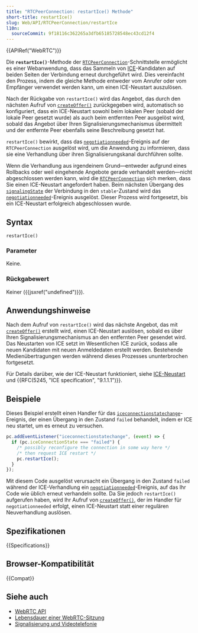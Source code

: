 ```yaml
---
title: "RTCPeerConnection: restartIce() Methode"
short-title: restartIce()
slug: Web/API/RTCPeerConnection/restartIce
l10n:
  sourceCommit: 9f18116c362265a3dfb65185728548ec43cd12f4
---
```


{{APIRef("WebRTC")}}

Die **`restartIce()`**-Methode der [`RTCPeerConnection`](/de/docs/Web/API/RTCPeerConnection)-Schnittstelle ermöglicht es einer Webanwendung, dass das Sammeln von [ICE](/de/docs/Glossary/ICE)-Kandidaten auf beiden Seiten der Verbindung erneut durchgeführt wird.
Dies vereinfacht den Prozess, indem die gleiche Methode entweder vom Anrufer oder vom Empfänger verwendet werden kann, um einen ICE-Neustart auszulösen.

Nach der Rückgabe von `restartIce()` wird das Angebot, das durch den nächsten Aufruf von [`createOffer()`](/de/docs/Web/API/RTCPeerConnection/createOffer) zurückgegeben wird, automatisch so konfiguriert, dass ein ICE-Neustart sowohl beim lokalen Peer (sobald der lokale Peer gesetzt wurde) als auch beim entfernten Peer ausgelöst wird, sobald das Angebot über Ihren Signalisierungsmechanismus übermittelt und der entfernte Peer ebenfalls seine Beschreibung gesetzt hat.

`restartIce()` bewirkt, dass das
[`negotiationneeded`](/de/docs/Web/API/RTCPeerConnection/negotiationneeded_event)-Ereignis auf der `RTCPeerConnection` ausgelöst wird, um die Anwendung zu informieren, dass sie eine Verhandlung über ihren Signalisierungskanal durchführen sollte.

Wenn die Verhandlung aus irgendeinem Grund—entweder aufgrund eines Rollbacks oder weil eingehende Angebote gerade verhandelt werden—nicht abgeschlossen werden kann, wird die [`RTCPeerConnection`](/de/docs/Web/API/RTCPeerConnection) sich merken, dass Sie einen ICE-Neustart angefordert haben.
Beim nächsten Übergang des [`signalingState`](/de/docs/Web/API/RTCPeerConnection/signalingState) der Verbindung in den `stable`-Zustand wird das [`negotiationneeded`](/de/docs/Web/API/RTCPeerConnection/negotiationneeded_event)-Ereignis ausgelöst.
Dieser Prozess wird fortgesetzt, bis ein ICE-Neustart erfolgreich abgeschlossen wurde.

## Syntax

```js-nolint
restartIce()
```

### Parameter

Keine.

### Rückgabewert

Keiner ({{jsxref("undefined")}}).

## Anwendungshinweise

Nach dem Aufruf von `restartIce()` wird das nächste Angebot, das mit [`createOffer()`](/de/docs/Web/API/RTCPeerConnection/createOffer) erstellt wird, einen ICE-Neustart auslösen, sobald es über Ihren Signalisierungsmechanismus an den entfernten Peer gesendet wird.
Das Neustarten von ICE setzt im Wesentlichen ICE zurück, sodass alle neuen Kandidaten mit neuen Anmeldedaten erstellt werden.
Bestehende Medienübertragungen werden während dieses Prozesses ununterbrochen fortgesetzt.

Für Details darüber, wie der ICE-Neustart funktioniert, siehe [ICE-Neustart](/de/docs/Web/API/WebRTC_API/Session_lifetime#ice_restart) und {{RFC(5245, "ICE specification", "9.1.1.1")}}.

## Beispiele

Dieses Beispiel erstellt einen Handler für das [`iceconnectionstatechange`](/de/docs/Web/API/RTCPeerConnection/iceconnectionstatechange_event)-Ereignis, der einen Übergang in den Zustand `failed` behandelt, indem er ICE neu startet, um es erneut zu versuchen.

```js
pc.addEventListener("iceconnectionstatechange", (event) => {
  if (pc.iceConnectionState === "failed") {
    /* possibly reconfigure the connection in some way here */
    /* then request ICE restart */
    pc.restartIce();
  }
});
```

Mit diesem Code ausgelöst verursacht ein Übergang in den Zustand `failed` während der ICE-Verhandlung ein [`negotiationneeded`](/de/docs/Web/API/RTCPeerConnection/negotiationneeded_event)-Ereignis, auf das Ihr Code wie üblich erneut verhandeln sollte.
Da Sie jedoch `restartIce()` aufgerufen haben, wird Ihr Aufruf von [`createOffer()`](/de/docs/Web/API/RTCPeerConnection/createOffer), der im Handler für `negotiationneeded` erfolgt, einen ICE-Neustart statt einer regulären Neuverhandlung auslösen.

## Spezifikationen

{{Specifications}}

## Browser-Kompatibilität

{{Compat}}

## Siehe auch

- [WebRTC API](/de/docs/Web/API/WebRTC_API)
- [Lebensdauer einer WebRTC-Sitzung](/de/docs/Web/API/WebRTC_API/Session_lifetime)
- [Signalisierung und Videotelefonie](/de/docs/Web/API/WebRTC_API/Signaling_and_video_calling)
